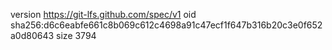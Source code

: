 version https://git-lfs.github.com/spec/v1
oid sha256:d6c6eabfe661c8b069c612c4698a91c47ecf1f647b316b20c3e0f652a0d80643
size 3794
